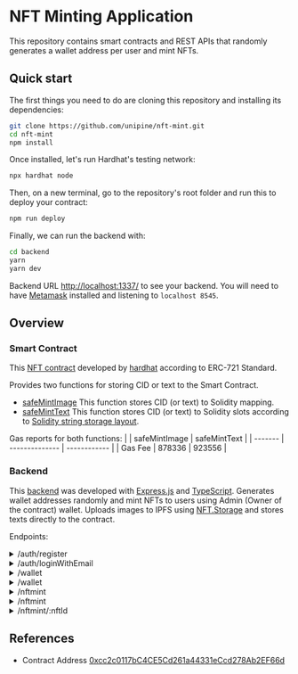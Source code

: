 # NFT Minting Application

This repository contains smart contracts and REST APIs that randomly generates a wallet address per user and mint NFTs.

## Quick start

The first things you need to do are cloning this repository and installing its dependencies:

```sh
git clone https://github.com/unipine/nft-mint.git
cd nft-mint
npm install
```

Once installed, let's run Hardhat's testing network:

```sh
npx hardhat node
```

Then, on a new terminal, go to the repository's root folder and run this to deploy your contract:

```sh
npm run deploy
```

Finally, we can run the backend with:

```sh
cd backend
yarn
yarn dev
```

Backend URL [http://localhost:1337/](http://localhost:1337/) to see your backend. You will need to have [Metamask](https://metamask.io) installed and listening to `localhost 8545`.

## Overview

### Smart Contract

This [NFT contract](https://github.com/unipine/nft-mint/blob/main/contracts/TestNFT.sol) developed by [hardhat](https://hardhat.org/tutorial/boilerplate-project) according to ERC-721 Standard. 

Provides two functions for storing CID or text to the Smart Contract.

- [safeMintImage](https://github.com/unipine/nft-mint/blob/3d377fef5ee842a7d2128f46878bd5f92f453dec/contracts/TestNFT.sol#L21-L25) 
This function stores CID (or text) to Solidity mapping.
- [safeMintText](https://github.com/unipine/nft-mint/blob/3d377fef5ee842a7d2128f46878bd5f92f453dec/contracts/TestNFT.sol#L27-L31) 
This function stores CID (or text) to Solidity slots according to [Solidity string storage layout](https://docs.soliditylang.org/en/v0.8.13/internals/layout_in_storage.html#bytes-and-string).

Gas reports for both functions:
|         | safeMintImage  | safeMintText |
| ------- | -------------- | ------------ |
| Gas Fee |     878336     |    923556    |

### Backend

This [backend](https://github.com/unipine/nft-mint/tree/main/backend) was developed with [Express.js](https://expressjs.com/) and [TypeScript](https://www.typescriptlang.org/). Generates wallet addresses randomly and mint NFTs to users using Admin (Owner of the contract) wallet. Uploads images to IPFS using [NFT.Storage](https://nft.storage/) and stores texts directly to the contract.

Endpoints:
<details>
<summary>/auth/register</summary>
<pre>
- Feature: Register user
- Request Type: POST
- Form-data: 
  {
    email: Email,
    password: String
  }
- Response: 
  {
    token: String,
    user: {
      email: String,
      createdAt: Date,
    }
  }
</pre>
</details>

<details>
<summary>/auth/loginWithEmail</summary>
<pre>
- Feature: Login with credential
- Request Type: POST
- Form-data: 
  {
    email: Email,
    password: String
  }
- Response: 
  {
    token: String,
    user: {
      email: String,
      createdAt: Date,
    }
  }
</pre>
</details>

<details>
<summary>/wallet</summary>
<pre>
- Feature: Generate wallet address
- Request Type: POST
- Authorization required
- Response: 
  {
    publicKey: String,
    privateKey: String,
    createdAt: Date,
  }
</pre>
</details>

<details>
<summary>/wallet</summary>
<pre>
- Feature: Get wallet address
- Request Type: GET
- Authorization required
- Response: 
  {
    publicKey: String,
    privateKey: String,
    createdAt: Date,
  }
</pre>
</details>

<details>
<summary>/nftmint</summary>
<pre>
- Feature: Mint NFT to user with admin wallet
- Request Type: POST
- Authorization required
- Form-data: 
  {
    name: String,
    description: String,
    file: File
  }
- Response: 
  {
    data: Object | String,
    type: "text" | "image",
    nftId: Number,
  }
</pre>
</details>

<details>
<summary>/nftmint</summary>
<pre>
- Feature: Get all minted NFTs
- Request Type: GET
- Response: 
  [
    {
      data: Object | String,
      type: "text" | "image",
      nftId: Number,
    }
  ]
</pre>
</details>

<details>
<summary>/nftmint/:nftId</summary>
<pre>
- Feature: Get NFT data by nftId
- Request Type: GET
- Response: 
  {
    data: Object | String,
  }
</pre>
</details>


## References

- Contract Address
[0xcc2c0117bC4CE5Cd261a44331eCcd278Ab2EF66d](https://goerli.etherscan.io/address/0xcc2c0117bC4CE5Cd261a44331eCcd278Ab2EF66d)

